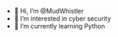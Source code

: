 - 👋 Hi, I’m @MudWhistler
- 👀 I’m interested in cyber security 
- 🌱 I’m currently learning Python


<!---
MudWhistler/MudWhistler is a ✨ special ✨ repository because its `README.md` (this file) appears on your GitHub profile.
You can click the Preview link to take a look at your changes.
--->
